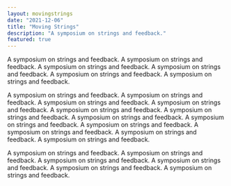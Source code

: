 ```yaml
---
layout: movingstrings
date: "2021-12-06"
title: "Moving Strings"
description: "A symposium on strings and feedback."
featured: true
---
```


A symposium on strings and feedback. A symposium on strings and feedback. A symposium on strings and feedback. A symposium on strings and feedback. A symposium on strings and feedback. A symposium on strings and feedback. 

A symposium on strings and feedback. A symposium on strings and feedback. A symposium on strings and feedback. A symposium on strings and feedback. A symposium on strings and feedback. A symposium on strings and feedback. A symposium on strings and feedback. A symposium on strings and feedback. A symposium on strings and feedback. A symposium on strings and feedback. A symposium on strings and feedback. A symposium on strings and feedback. 

A symposium on strings and feedback. A symposium on strings and feedback. A symposium on strings and feedback. A symposium on strings and feedback. A symposium on strings and feedback. A symposium on strings and feedback. 
